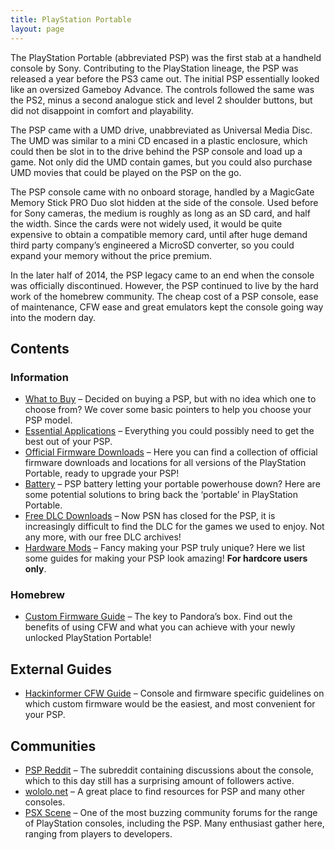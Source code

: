 ```yaml
---
title: PlayStation Portable
layout: page
---
```


The PlayStation Portable (abbreviated PSP) was the first stab at a handheld console by Sony. Contributing to the PlayStation lineage, the PSP was released a year before the PS3 came out. The initial PSP essentially looked like an oversized Gameboy Advance. The controls followed the same was the PS2, minus a second analogue stick and level 2 shoulder buttons, but did not disappoint in comfort and playability.

The PSP came with a UMD drive, unabbreviated as Universal Media Disc. The UMD was similar to a mini CD encased in a plastic enclosure, which could then be slot in to the drive behind the PSP console and load up a game. Not only did the UMD contain games, but you could also purchase UMD movies that could be played on the PSP on the go.

The PSP console came with no onboard storage, handled by a MagicGate Memory Stick PRO Duo slot hidden at the side of the console. Used before for Sony cameras, the medium is roughly as long as an SD card, and half the width. Since the cards were not widely used, it would be quite expensive to obtain a compatible memory card, until after huge demand third party company’s engineered a MicroSD converter, so you could expand your memory without the price premium.

In the later half of 2014, the PSP legacy came to an end when the console was officially discontinued. However, the PSP continued to live by the hard work of the homebrew community. The cheap cost of a PSP console, ease of maintenance, CFW ease and great emulators kept the console going way into the modern day.

## Contents

### Information

* [What to Buy](https://revive.today/psp/what-to-buy/) – Decided on buying a PSP, but with no idea which one to choose from? We cover some basic pointers to help you choose your PSP model.
* [Essential Applications](https://revive.today/psp/apps/) – Everything you could possibly need to get the best out of your PSP.
* [Official Firmware Downloads](https://revive.today/psp/firmware/) – Here you can find a collection of official firmware downloads and locations for all versions of the PlayStation Portable, ready to upgrade your PSP!
* [Battery](https://revive.today/psp/battery/) – PSP battery letting your portable powerhouse down? Here are some potential solutions to bring back the ‘portable’ in PlayStation Portable.
* [Free DLC Downloads](https://revive.today/psp/dlc/) – Now PSN has closed for the PSP, it is increasingly difficult to find the DLC for the games we used to enjoy. Not any more, with our free DLC archives!
* [Hardware Mods](https://revive.today/psp/hardware-mods/) – Fancy making your PSP truly unique? Here we list some guides for making your PSP look amazing! **For hardcore users only**.

### Homebrew

* [Custom Firmware Guide](https://revive.today/psp/cfw/) – The key to Pandora’s box. Find out the benefits of using CFW and what you can achieve with your newly unlocked PlayStation Portable!

## External Guides

* [Hackinformer CFW Guide](http://hackinformer.com/PlayStationGuide/PSP/DEVICE_PSP.html) – Console and firmware specific guidelines on which custom firmware would be the easiest, and most convenient for your PSP.

## Communities

* [PSP Reddit](https://reddit.com/r/psp) – The subreddit containing discussions about the console, which to this day still has a surprising amount of followers active.
* [wololo.net](http://wololo.net/) – A great place to find resources for PSP and many other consoles.
* [PSX Scene](http://psx-scene.com/forums/) – One of the most buzzing community forums for the range of PlayStation consoles, including the PSP. Many enthusiast gather here, ranging from players to developers.
